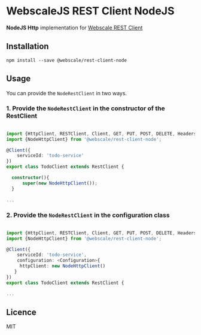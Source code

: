 # WebscaleJS REST Client NodeJS

**NodeJS Http** implementation for [Webscale REST Client](https://github.com/Webscale-Architecture/WebscaleJS/tree/master/webscale-rest-client)

## Installation
```
npm install --save @webscale/rest-client-node
```

## Usage

You can provide the `NodeRestClient` in two ways.

### 1. Provide the `NodeRestClient` in the constructor of the RestClient

```ts

import {HttpClient, RESTClient, Client, GET, PUT, POST, DELETE, Headers, Path, Body, Query, Produces, MediaType} from '@webscale/rest-client';
import {NodeHttpClient} from '@webscale/rest-client-node';

@Client({
    serviceId: 'todo-service'
})
export class TodoClient extends RestClient {

  constructor(){
      super(new NodeHttpClient());
  }
  
...  
```

### 2. Provide the `NodeRestClient` in the configuration class

```ts

import {HttpClient, RESTClient, Client, GET, PUT, POST, DELETE, Headers, Path, Body, Query, Produces, MediaType} from '@webscale/rest-client';
import {NodeHttpClient} from '@webscale/rest-client-node';

@Client({
    serviceId: 'todo-service',
    configuration: <Configuration>{
     httpClient: new NodeHttpClient()
   }
})
export class TodoClient extends RestClient {

...
```

## Licence

MIT
